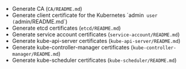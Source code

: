 
* Generate CA (`CA/README.md`)
* Generate client certificate for the Kubernetes ´admin` user (`admin/README.md`)
* Generate etcd certificates (`etcd/README.md`)
* Generate service account certificates (`service-account/README.md`)
* Generate kube-api-server certificates (`kube-api-server/README.md`)
* Generate kube-controller-manager certificates (`kube-controller-manager/README.md`)
* Generate kube-scheduler certificates (`kube-scheduler/README.md`)

